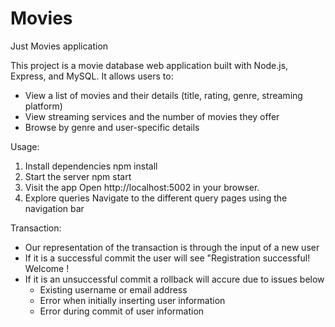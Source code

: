 # Movies
Just Movies application

This project is a movie database web application built with Node.js, Express, and MySQL. It allows users to:
- View a list of movies and their details (title, rating, genre, streaming platform)
- View streaming services and the number of movies they offer
- Browse by genre and user-specific details

Usage:
1. Install dependencies
npm install
2. Start the server
npm start
3. Visit the app
Open http://localhost:5002 in your browser.
4. Explore queries
Navigate to the different query pages using the navigation bar

Transaction:
- Our representation of the transaction is through the input of a new user
- If it is a successful commit the user will see "Registration successful! Welcome <username>!
- If it is an unsuccessful commit a rollback will accure due to issues below
    - Existing username or email address
    - Error when initially inserting user information
    - Error during commit of user information